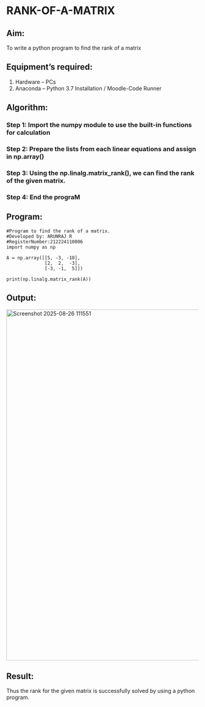 # RANK-OF-A-MATRIX
## Aim:
To write a python program to find the rank of a matrix
## Equipment’s required:
1. 	Hardware – PCs
2. 	Anaconda – Python 3.7 Installation / Moodle-Code Runner
## Algorithm:
### Step 1: Import the numpy module to use the built-in functions for calculation
### Step 2: Prepare the lists from each linear equations and assign in np.array()
### Step 3: Using the np.linalg.matrix_rank(), we can find the rank of the given matrix.
### Step 4: End the prograM
## Program:
```
#Program to find the rank of a matrix.
#Developed by: ARUNRAJ R
#RegisterNumber:212224110006
import numpy as np

A = np.array([[5, -3, -10],
              [2,  2,  -3],
              [-3, -1,  5]])

print(np.linalg.matrix_rank(A))
```
## Output:
<img width="1477" height="918" alt="Screenshot 2025-08-26 111551" src="https://github.com/user-attachments/assets/7a7caefd-ff54-4220-b409-c9f5aeb241ad" />

## Result:
Thus the rank for the given matrix is successfully solved by  using a python program.

